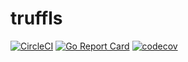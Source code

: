 # truffls

[![CircleCI](https://img.shields.io/circleci/build/github/foodarchive/truffls/master?token=8c65b28a51a1eaed176971fba7ce3408cc342459)](https://circleci.com/gh/foodarchive/truffls)
[![Go Report Card](https://goreportcard.com/badge/github.com/foodarchive/truffls)](https://goreportcard.com/report/github.com/foodarchive/truffls)
[![codecov](https://codecov.io/gh/foodarchive/truffls/branch/master/graph/badge.svg)](https://codecov.io/gh/foodarchive/truffls)
